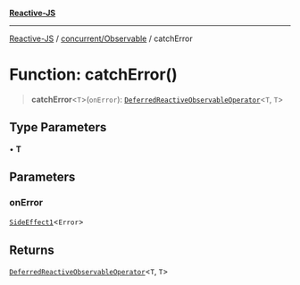 [**Reactive-JS**](../../../README.md)

***

[Reactive-JS](../../../README.md) / [concurrent/Observable](../README.md) / catchError

# Function: catchError()

> **catchError**\<`T`\>(`onError`): [`DeferredReactiveObservableOperator`](../type-aliases/DeferredReactiveObservableOperator.md)\<`T`, `T`\>

## Type Parameters

• **T**

## Parameters

### onError

[`SideEffect1`](../../../functions/type-aliases/SideEffect1.md)\<`Error`\>

## Returns

[`DeferredReactiveObservableOperator`](../type-aliases/DeferredReactiveObservableOperator.md)\<`T`, `T`\>
